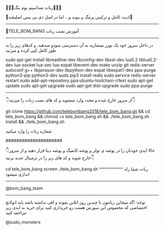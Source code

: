 💊💊🔰ربات ضداسپم بوم بنگ🔰💊💊

💊ادیت کامل و ترکیبی  پرمگ و بیوند و... اما در اصل دی بی بیس اصلیشه💊
***************************************************************
🔰TELE_BOM_BANG آموزش نصب ربات 
***************************************************************
در داخل سرور خود یک یوزر میسازید به آن دسترسی سودو میدهید.
و کدهای زیر را به طور کامل کپی کرده و میزنید

sudo apt-get install libreadline-dev libconfig-dev libssl-dev lua5.2 liblua5.2-dev lua-socket lua-sec lua-expat libevent-dev make unzip git redis-server autoconf g++ libjansson-dev libpython-dev expat libexpat1-dev ppa-purge python3-pip python3-dev
sudo pip3 install redis
sudo service redis-server restart
sudo add-apt-repository ppa:ubuntu-toolchain-r/test
sudo apt-get update
sudo apt-get upgrade
sudo apt-get dist-upgrade
sudo ppa-purge
***************************************************************
👇از سرور خارج شده و مجدد وارد میشوید و کد های نصب ربات را میزنید👇

git clone https://github.com/telebombang2018/tele_bom_bang.git && cd tele_bom_bang && chmod +x tele_bom_bang.sh && ./tele_bom_bang.sh install && ./tele_bom_bang.sh

شماره ربات را وارد میکنید  

#####################

👇حالا ایدی خودتان را در پوشه ی تولز و پوشه کانفیگ و پوشه دیتا قرار دهید و از سرور خارج شوید و کد های زیر را در ترمینال جدید بزنید👇

cd tele_bom_bang
screen ./tele_bom_bang.sh
^^^^^^^^^^^^
ربات شما راه اندازی میشود
*************************************************************
@bom_bang_team
**************
توجه: اگه میخاین رباتتون تا چندین روز انلاین بمونه و افی نداشته باشه باید اتولانچ اختصاصی که مخصوص این سورس هست رو خریداری کنید برای خرید به ایدی زیر مراجعه کنید 

@sudo_monsters
